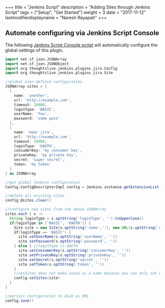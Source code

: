 +++
title = "Jenkins Script"
description = "Adding Sites through Jenkins Script"
tags = ["Setup", "Get Started"]
weight = 3
date = "2017-11-12"
lastmodifierdisplayname = "Naresh Rayapati"
+++

## Automate configuring via Jenkins Script Console

The following [Jenkins Script Console script](https://wiki.jenkins.io/display/JENKINS/Jenkins+Script+Console) will automatically configure the global settings of this plugin.

```groovy
import net.sf.json.JSONArray
import net.sf.json.JSONObject
import org.thoughtslive.jenkins.plugins.jira.Config
import org.thoughtslive.jenkins.plugins.jira.Site

//global user-defined configuration
JSONArray sites = [
  [
    name: 'another',
    url: 'http://example.com',
    timeout: 10000,
    loginType: 'BASIC',
    userName: 'foo',
    password: 'some pass'
  ],
  [
    name: 'moar jira',
    url: 'http://example.com',
    timeout: 10000,
    loginType: 'OAUTH',
    consumerKey: 'my consumer key',
    privateKey: 'my private key',
    secret: 'super secret',
    token: 'my token'
  ]
] as JSONArray

//get global Jenkins configuration
Config.ConfigDescriptorImpl config = Jenkins.instance.getExtensionList(Config.ConfigDescriptorImpl.class)[0]

//delete all existing sites
config.@sites.clear()

//configure new sites from the above JSONArray
sites.each { s ->
  String loginType = s.optString('loginType', '').toUpperCase()
  if(loginType in ['BASIC', 'OAUTH']) {
    Site site = new Site(s.optString('name',''), new URL(s.optString('url', '')), s.optString('loginType', ''), s.optInt('timeout', 10000))
    if(loginType == 'BASIC') {
      site.setUserName(s.optString('userName', ''))
      site.setPassword(s.optString('password', ''))
    } else { //loginType is OAUTH
      site.setConsumerKey(s.optString('consumerKey', ''))
      site.setPrivateKey(s.optString('privateKey', ''))
      site.setSecret(s.optString('secret', ''))
      site.setToken(s.optString('token', ''))
    }
    //setSites does not make sense as a name because you can only set one site instead of a list :-/
    config.setSites(site)
  }
}

//persist configuration to disk as XML
config.save()
```
